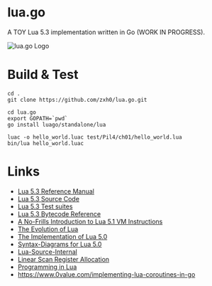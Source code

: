 # lua.go
A TOY Lua 5.3 implementation written in Go (WORK IN PROGRESS).

![lua.go Logo](https://github.com/zxh0/lua.go/blob/master/logo.png?raw=true)

# Build & Test
```shell
cd .
git clone https://github.com/zxh0/lua.go.git

cd lua.go
export GOPATH=`pwd`
go install luago/standalone/lua

luac -o hello_world.luac test/Pil4/ch01/hello_world.lua
bin/lua hello_world.luac
```

# Links
* [Lua 5.3 Reference Manual](http://www.lua.org/manual/5.3/manual.html)
* [Lua 5.3 Source Code](http://www.lua.org/ftp/lua-5.3.4.tar.gz)
* [Lua 5.3 Test suites](http://www.lua.org/tests/lua-5.3.4-tests.tar.gz)
* [Lua 5.3 Bytecode Reference](http://the-ravi-programming-language.readthedocs.io/en/latest/lua_bytecode_reference.html#lua-5-3-bytecode-reference)
* [A No-Frills Introduction to Lua 5.1 VM Instructions](http://luaforge.net/docman/83/98/ANoFrillsIntroToLua51VMInstructions.pdf)
* [The Evolution of Lua](http://www.lua.org/doc/hopl.pdf)
* [The Implementation of Lua 5.0](http://www.lua.org/doc/jucs05.pdf)
* [Syntax-Diagrams for Lua 5.0](http://lua.lickert.net/syntax/Lua_syntax.pdf)
* [Lua-Source-Internal](https://github.com/lichuang/Lua-Source-Internal)
* [Linear Scan Register Allocation](http://www.cs.ucla.edu/~palsberg/course/cs132/linearscan.pdf)
* [Programming in Lua](https://www.lua.org/pil/)
* https://www.0value.com/implementing-lua-coroutines-in-go
